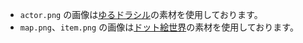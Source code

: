 - `actor.png` の画像は[ゆるドラシル](https://yurudora.com/tkool/)の素材を使用しております。
- `map.png`、`item.png` の画像は[ドット絵世界](http://yms.main.jp/)の素材を使用しております。
